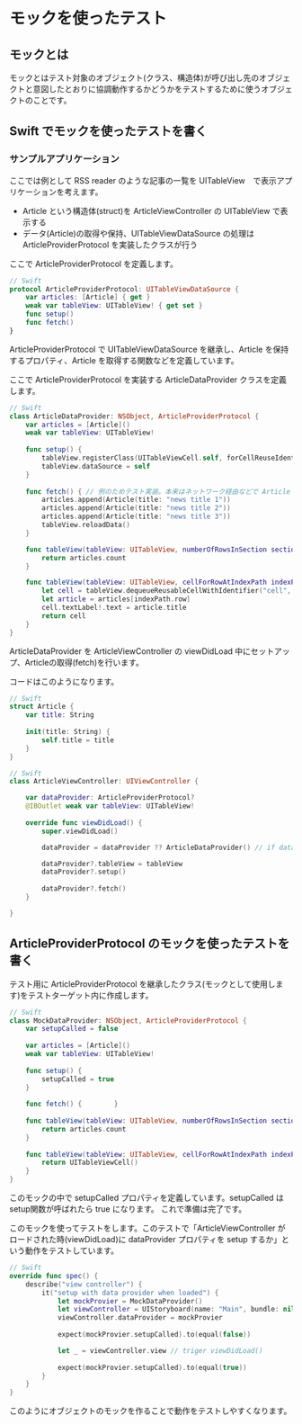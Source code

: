 # モックを使ったテスト

## モックとは

モックとはテスト対象のオブジェクト(クラス、構造体)が呼び出し先のオブジェクトと意図したとおりに協調動作するかどうかをテストするために使うオブジェクトのことです。

## Swift でモックを使ったテストを書く

### サンプルアプリケーション	

ここでは例として RSS reader のような記事の一覧を UITableView　で表示アプリケーションを考えます。

* Article という構造体(struct)を ArticleViewController の UITableView で表示する
* データ(Article)の取得や保持、UITableViewDataSource の処理は ArticleProviderProtocol を実装したクラスが行う

ここで ArticleProviderProtocol を定義します。

```swift
// Swift
protocol ArticleProviderProtocol: UITableViewDataSource {
    var articles: [Article] { get }
    weak var tableView: UITableView! { get set }
    func setup()
    func fetch()
}
```

ArticleProviderProtocol で UITableViewDataSource を継承し、Article を保持するプロパティ、Article を取得する関数などを定義しています。

ここで ArticleProviderProtocol を実装する ArticleDataProvider クラスを定義します。

```swift
// Swift
class ArticleDataProvider: NSObject, ArticleProviderProtocol {
    var articles = [Article]()
    weak var tableView: UITableView!
    
    func setup() {
        tableView.registerClass(UITableViewCell.self, forCellReuseIdentifier: "cell")
        tableView.dataSource = self
    }
    
    func fetch() { // 例のためテスト実装。本来はネットワーク経由などで Article を取得します
        articles.append(Article(title: "news title 1"))
        articles.append(Article(title: "news title 2"))
        articles.append(Article(title: "news title 3"))
        tableView.reloadData()
    }

    func tableView(tableView: UITableView, numberOfRowsInSection section: Int) -> Int {
        return articles.count
    }

    func tableView(tableView: UITableView, cellForRowAtIndexPath indexPath: NSIndexPath) -> UITableViewCell {
        let cell = tableView.dequeueReusableCellWithIdentifier("cell", forIndexPath: indexPath)
        let article = articles[indexPath.row]
        cell.textLabel!.text = article.title
        return cell
    }
}
```

ArticleDataProvider を ArticleViewController の viewDidLoad 中にセットアップ、Articleの取得(fetch)を行います。

コードはこのようになります。

```swift
// Swift
struct Article {
    var title: String
    
    init(title: String) {
        self.title = title
    }
}
```

```swift
// Swift
class ArticleViewController: UIViewController {

    var dataProvider: ArticleProviderProtocol?
    @IBOutlet weak var tableView: UITableView!
    
    override func viewDidLoad() {
        super.viewDidLoad()

        dataProvider = dataProvider ?? ArticleDataProvider() // if dataProvider is nil, assign ArticleDataProvider instance

        dataProvider?.tableView = tableView
        dataProvider?.setup()
        
        dataProvider?.fetch()
    }

}
```

## ArticleProviderProtocol のモックを使ったテストを書く

テスト用に ArticleProviderProtocol を継承したクラス(モックとして使用します)をテストターゲット内に作成します。

```swift
// Swift
class MockDataProvider: NSObject, ArticleProviderProtocol {        
    var setupCalled = false
    
    var articles = [Article]()
    weak var tableView: UITableView!
    
    func setup() {
        setupCalled = true
    }
    
    func fetch() {        }
    
    func tableView(tableView: UITableView, numberOfRowsInSection section: Int) -> Int {
        return articles.count
    }
    
    func tableView(tableView: UITableView, cellForRowAtIndexPath indexPath: NSIndexPath) -> UITableViewCell {
        return UITableViewCell()
    }
}

```

このモックの中で setupCalled プロパティを定義しています。setupCalled は setup関数が呼ばれたら true になります。
これで準備は完了です。

このモックを使ってテストをします。このテストで「ArticleViewController がロードされた時(viewDidLoad)に dataProvider プロパティを setup するか」という動作をテストしています。

```swift
// Swift
override func spec() {
    describe("view controller") {
        it("setup with data provider when loaded") {
            let mockProvier = MockDataProvider()
            let viewController = UIStoryboard(name: "Main", bundle: nil).instantiateViewControllerWithIdentifier("ArticleViewController") as! ArticleViewController
            viewController.dataProvider = mockProvier
            
            expect(mockProvier.setupCalled).to(equal(false))

            let _ = viewController.view // triger viewDidLoad()
            
            expect(mockProvier.setupCalled).to(equal(true))
        }
    }
}
```

このようにオブジェクトのモックを作ることで動作をテストしやすくなります。

